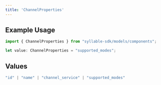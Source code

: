```yaml
---
title: 'ChannelProperties'
---
```


## Example Usage

```typescript
import { ChannelProperties } from "syllable-sdk/models/components";

let value: ChannelProperties = "supported_modes";
```

## Values

```typescript
"id" | "name" | "channel_service" | "supported_modes"
```